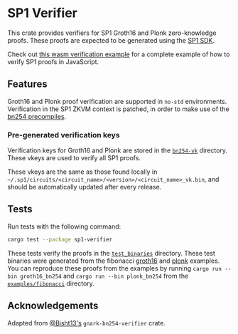 # SP1 Verifier

This crate provides verifiers for SP1 Groth16 and Plonk zero-knowledge proofs. These proofs are expected
to be generated using the [SP1 SDK](../sdk).

Check out [this wasm verification example](https://github.com/succinctlabs/example-sp1-wasm-verifier)
for a complete example of how to verify SP1 proofs in JavaScript.

## Features

Groth16 and Plonk proof verification are supported in `no-std` environments. Verification in the
SP1 ZKVM context is patched, in order to make use of the
[bn254 precompiles](https://blog.succinct.xyz/succinctshipsprecompiles/).

### Pre-generated verification keys

Verification keys for Groth16 and Plonk are stored in the [`bn254-vk`](./bn254-vk/) directory. These
vkeys are used to verify all SP1 proofs.

These vkeys are the same as those found locally in
`~/.sp1/circuits/<circuit_name>/<version>/<circuit_name>_vk.bin`, and should be automatically
updated after every release.

## Tests

Run tests with the following command:

```sh
cargo test --package sp1-verifier
```

These tests verify the proofs in the [`test_binaries`](./test_binaries) directory. These test binaries
were generated from the fibonacci [groth16](../../examples/fibonacci/script/bin/groth16_bn254.rs) and
[plonk](../../examples/fibonacci/script/bin/plonk_bn254.rs) examples. You can reproduce these proofs
from the examples by running `cargo run --bin groth16_bn254` and `cargo run --bin plonk_bn254` from the
[`examples/fibonacci`](../../examples/fibonacci/) directory.

## Acknowledgements

Adapted from [@Bisht13's](https://github.com/Bisht13/gnark-bn254-verifier) `gnark-bn254-verifier` crate.
